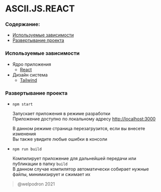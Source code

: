 # ASCII.JS.REACT

### Содержание:

- [Используемые зависимости](#RESOURCES_MAIN)
- [Развертывание проекта](#APPLICATION_BUILD)

### <a name="RESOURCES_MAIN">Используемые зависимости</a>

- Ядро приложения
  - [React](https://ru.reactjs.org/)
- Дизайн система
  - [Tailwind](https://tailwindcss.com/)

### <a name="APPLICATION_BUILD">Развертывание проекта</a>

- `npm start`

  Запускает приложения в режиме разработки\
  Приложение доступно по локальному адресу [http://localhost:3000](http://localhost:3000)

  В данном режиме страница перезагрузится, если вы внесете изменения\
  Вы также увидите любые ошибки в консоли

- `npm run build`

  Компилирует приложение для дальнейшей передачи или публикации в папку `build`\
  В данном случае компилятор автоматически собирает нужные файлы, минимизирует и сжимает их 

> @welpodron 2021
